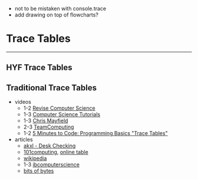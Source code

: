 - not to be mistaken with console.trace
- add drawing on top of flowcharts?

# Trace Tables

---

## HYF Trace Tables

## Traditional Trace Tables

- videos
  - 1-2 [Revise Computer Science](https://www.youtube.com/watch?v=dzYlncc72O0)
  - 1-3 [Computer Science Tutorials](https://www.youtube.com/watch?v=UbANyxE7pGE)
  - 1-3 [Chris Mayfield](https://www.youtube.com/watch?v=tJGrie7k97c)
  - 2-3 [TeamComputing](https://www.youtube.com/watch?v=DyeVR1zb7Jo)
  - 1-2 [5 Minutes to Code: Programming Basics "Trace Tables"](https://www.youtube.com/watch?v=i2qLAVBUERs)
- articles
  - [akxl - Desk Checking](https://www.akxl.org/JavaProgramming1/TraceTables.htm)
  - [101computing](https://www.101computing.net/using-trace-tables/), [online table](https://www.101computing.net/trace-table/)
  - [wikipedia](https://en.wikipedia.org/wiki/Trace_table)
  - 1-3 [ibcomputerscience](https://ibcomputerscience.xyz/trace-tables/)
  - [bits of bytes](https://www.bitsofbytes.co/trace-tables.html)
